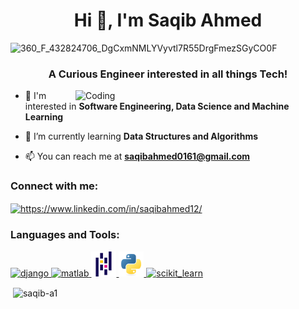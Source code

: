 <h1 align="center">Hi 👋, I'm Saqib Ahmed</h1>

![360_F_432824706_DgCxmNMLYVyvtl7R55DrgFmezSGyCO0F](https://github.com/Saqib939/Gesture-Recognition/assets/142820178/5c253ad0-9d4f-4a4a-ad90-f0065514e5af)

<h3 align="center">A Curious Engineer interested in all things Tech!</h3>
<img align="right" alt="Coding" width="400" src="https://img.freepik.com/free-photo/young-man-working-home-with-laptop-freelance-concept_1057-44722.jpg" />



- 👀 I'm interested in **Software Engineering, Data Science and Machine Learning**

- 🌱 I’m currently learning **Data Structures and Algorithms**

- 📫 You can reach me at **saqibahmed0161@gmail.com**

<h3 align="left">Connect with me:</h3>
<p align="left">
<a href="https://www.linkedin.com/in/saqibahmed12/" target="blank"><img align="center" src="https://raw.githubusercontent.com/rahuldkjain/github-profile-readme-generator/master/src/images/icons/Social/linked-in-alt.svg" alt="https://www.linkedin.com/in/saqibahmed12/" height="30" width="40" /></a>
</p>

<h3 align="left">Languages and Tools:</h3>
<p align="left"> <a href="https://www.djangoproject.com/" target="_blank" rel="noreferrer"> <img src="https://cdn.worldvectorlogo.com/logos/django.svg" alt="django" width="40" height="40"/> </a> <a href="https://www.mathworks.com/" target="_blank" rel="noreferrer"> <img src="https://upload.wikimedia.org/wikipedia/commons/2/21/Matlab_Logo.png" alt="matlab" width="40" height="40"/> </a> <a href="https://pandas.pydata.org/" target="_blank" rel="noreferrer"> <img src="https://raw.githubusercontent.com/devicons/devicon/2ae2a900d2f041da66e950e4d48052658d850630/icons/pandas/pandas-original.svg" alt="pandas" width="40" height="40"/> </a> <a href="https://www.python.org" target="_blank" rel="noreferrer"> <img src="https://raw.githubusercontent.com/devicons/devicon/master/icons/python/python-original.svg" alt="python" width="40" height="40"/> </a> <a href="https://scikit-learn.org/" target="_blank" rel="noreferrer"> <img src="https://upload.wikimedia.org/wikipedia/commons/0/05/Scikit_learn_logo_small.svg" alt="scikit_learn" width="40" height="40"/> </a> </p>

<p>&nbsp;<img align="center" src="https://github-readme-stats.vercel.app/api?username=saqib-a1&show_icons=true&locale=en" alt="saqib-a1" /></p>

<!---
Saqib939/Saqib939 is a ✨ special ✨ repository because its `README.md` (this file) appears on your GitHub profile.
You can click the Preview link to take a look at your changes.
--->
